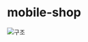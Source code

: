 # mobile-shop

![구조](https://user-images.githubusercontent.com/65330249/97081044-b83f4300-163a-11eb-8e77-89b2a7f19dce.jpg)
